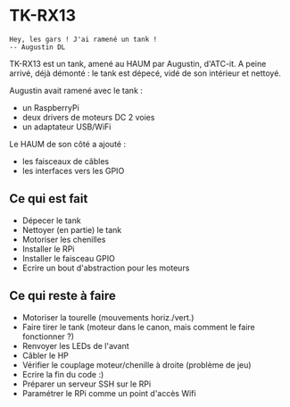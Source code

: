 TK-RX13
=======

    Hey, les gars ! J'ai ramené un tank !
    -- Augustin DL

TK-RX13 est un tank, amené au HAUM par Augustin, d'ATC-it.
A peine arrivé, déjà démonté : le tank est dépecé, vidé de son intérieur et nettoyé.

Augustin avait ramené avec le tank :

- un RaspberryPi
- deux drivers de moteurs DC 2 voies
- un adaptateur USB/WiFi

Le HAUM de son côté a ajouté :

- les faisceaux de câbles
- les interfaces vers les GPIO

Ce qui est fait
---------------

- Dépecer le tank
- Nettoyer (en partie) le tank
- Motoriser les chenilles
- Installer le RPi
- Installer le faisceau GPIO
- Ecrire un bout d'abstraction pour les moteurs

Ce qui reste à faire
--------------------

- Motoriser la tourelle (mouvements horiz./vert.)
- Faire tirer le tank (moteur dans le canon, mais comment le faire fonctionner ?)
- Renvoyer les LEDs de l'avant
- Câbler le HP
- Vérifier le couplage moteur/chenille à droite (problème de jeu)
- Ecrire la fin du code :)
- Préparer un serveur SSH sur le RPi
- Paramétrer le RPi comme un point d'accès Wifi

